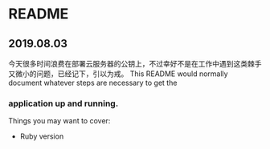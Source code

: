 # README
## 2019.08.03
今天很多时间浪费在部署云服务器的公钥上，不过幸好不是在工作中遇到这类棘手又微小的问题，已经记下，引以为戒。
This README would normally document whatever steps are necessary to get the
### application up and running.

Things you may want to cover:

* Ruby version

